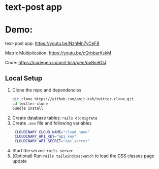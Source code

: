 # text-post app

# Demo:

text-post app: https://youtu.be/NzhMn7yCeF8

Matrix Multiplication: https://youtu.be/cQrbbarKskM

Code: https://codepen.io/amit-ksh/pen/poBmROJ

## Local Setup

1. Clone the repo and dependencies
   ```bash
   git clone https://github.com/amit-ksh/twitter-clone.git
   cd twitter-clone
   bundle install
   ```
2. Create database tables: `rails db:migrate`
3. Create `.env` file and following variables
   ```bash
    CLOUDINARY_CLOUD_NAME="cloud_name"
    CLOUDINARY_API_KEY="api_key"
    CLOUDINARY_API_SECRET="api_secret"
   ```
4. Start the server: `rails server`
5. (Optional) Run `rails tailwindcss:watch` to load the CSS classes page update

